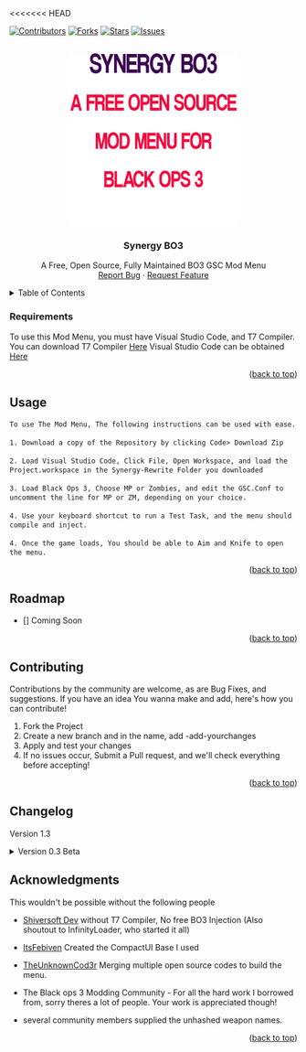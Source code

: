 <<<<<<< HEAD
<div id="top"></div>

[![Contributors][contributors-shield]][contributors-url]
[![Forks][forks-shield]][forks-url]
[![Stars][stars-shield]][stars-url]
[![Issues][issues-shield]][issues-url]



<!-- PROJECT LOGO -->
<br />
<div align="center">
  <a href="https://github.com/TheUnknownCod3r/Synergy-Rewrite">
    <img src="/images/Logo.png" alt="Logo" width="300" height="300">
  </a>

  <h3 align="center">Synergy BO3</h3>

  <p align="center">
	A Free, Open Source, Fully Maintained BO3 GSC Mod Menu
    <br />
    <a href="https://github.com/TheUnknownCod3r/Synergy-Rewrite/issues">Report Bug</a>
    ·
    <a href="https://github.com/TheUnknownCod3r/Synergy-Rewrite/issues">Request Feature</a>
  </p>
</div>



<!-- TABLE OF CONTENTS -->
<details>
  <summary>Table of Contents</summary>
  <ol>
    <li><a href="#requirements">Requirements</a></li>
    <li><a href="#usage">Usage</a></li>
    <li><a href="#roadmap">Roadmap</a></li>
    <li><a href="#contributing">Contributing</a></li>
	  <li><a href="#changelog">Changelog</a></li>
    <li><a href="#acknowledgments">Acknowledgments</a></li>
  </ol>
</details>




### Requirements

To use this Mod Menu, you must have Visual Studio Code, and T7 Compiler.
You can download T7 Compiler [Here](https://www.github.com/shiversoftdev/t7-compiler/releases/)
Visual Studio Code can be obtained [Here](https://code.visualstudio.com/)

<p align="right">(<a href="#top">back to top</a>)</p>



<!-- USAGE EXAMPLES -->
## Usage
	To use The Mod Menu, The following instructions can be used with ease. 
	
	1. Download a copy of the Repository by clicking Code> Download Zip
	
	2. Load Visual Studio Code, Click File, Open Workspace, and load the Project.workspace in the Synergy-Rewrite Folder you downloaded
	
	3. Load Black Ops 3, Choose MP or Zombies, and edit the GSC.Conf to uncomment the line for MP or ZM, depending on your choice.
	
	4. Use your keyboard shortcut to run a Test Task, and the menu should compile and inject.
	
	4. Once the game loads, You should be able to Aim and Knife to open the menu. 

<p align="right">(<a href="#top">back to top</a>)</p>



<!-- ROADMAP -->
## Roadmap

- [] Coming Soon


<p align="right">(<a href="#top">back to top</a>)</p>



<!-- CONTRIBUTING -->
## Contributing

Contributions by the community are welcome, as are Bug Fixes, and suggestions. If you have an idea You wanna make and add, here's how you can contribute!

1. Fork the Project
2. Create a new branch and in the name, add -add-yourchanges
3. Apply and test your changes
4. If no issues occur, Submit a Pull request, and we'll check everything before accepting!

<p align="right">(<a href="#top">back to top</a>)</p>

## Changelog

Version 1.3
<details>
	<summary>
		Version 0.3 Beta
	</summary>
	Added a v0.3b Source code for the Rewrite
</details>


<!-- ACKNOWLEDGMENTS -->
## Acknowledgments

This wouldn't be possible without the following people

* [Shiversoft Dev](https://www.github.com/shiversoftdev/T7-compiler)
	without T7 Compiler, No free BO3 Injection (Also shoutout to InfinityLoader, who started it all)

* [ItsFebiven](https://github.com/ItsFebiven/)
	Created the CompactUI Base I used

* [TheUnknownCod3r](https://www.github.com/TheUnknownCod3r/)
	Merging multiple open source codes to build the menu.
	
* The Black ops 3 Modding Community - For all the hard work I borrowed from, sorry theres a lot of people. Your work is appreciated though!
	
* several community members supplied the unhashed weapon names. 

<p align="right">(<a href="#top">back to top</a>)</p>



<!-- MARKDOWN LINKS & IMAGES -->
<!-- https://www.markdownguide.org/basic-syntax/#reference-style-links -->
[contributors-shield]: https://img.shields.io/github/contributors/TheUnknownCod3r/Synergy-Rewrite.svg?style=for-the-badge
[contributors-url]: https://github.com/TheUnknownCod3r/Synergy-Rewrite/graphs/contributors
[forks-shield]: https://img.shields.io/github/forks/TheUnknownCod3r/Synergy-Rewrite.svg?style=for-the-badge
[forks-url]: https://github.com/TheUnknownCod3r/Synergy-Rewrite/network/members
[stars-shield]: https://img.shields.io/github/stars/TheUnknownCod3r/Synergy-Rewrite.svg?style=for-the-badge
[stars-url]: https://github.com/TheUnknownCod3r/Synergy-Rewrite/stargazers
[issues-shield]: https://img.shields.io/github/issues/TheUnknownCod3r/Synergy-Rewrite.svg?style=for-the-badge
[issues-url]: https://github.com/TheUnknownCod3r/Synergy-Rewrite/issues
[license-shield]: https://img.shields.io/github/license/TheUnknownCod3r/Synergy-Rewrite.svg?style=for-the-badge
[license-url]: https://github.com/TheUnknownCod3r/Synergy-Rewrite/blob/master/LICENSE.txt
